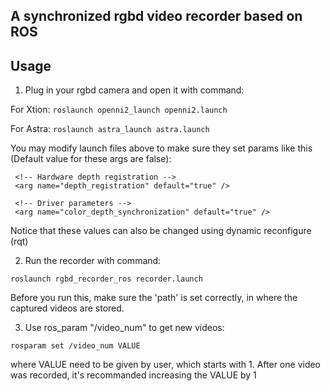 ## A synchronized rgbd video recorder based on ROS
## Usage
1. Plug in your rgbd camera and open it with command:

 For Xtion: `roslaunch openni2_launch openni2.launch`

 For Astra: `roslaunch astra_launch astra.launch`

 You may modify launch files above to make sure they set params like this (Default value for these args are false):
 ```
  <!-- Hardware depth registration -->
  <arg name="depth_registration" default="true" />

  <!-- Driver parameters -->
  <arg name="color_depth_synchronization" default="true" />

 ```
 Notice that these values can also be changed using dynamic reconfigure (rqt)

2. Run the recorder with command:

 `roslaunch rgbd_recorder_ros recorder.launch`

 Before you run this, make sure the 'path' is set correctly, in where the captured videos are stored.

3. Use ros_param "/video_num" to get new videos:

 `rosparam set /video_num VALUE`

  where VALUE need to be given by user, which starts with 1. After one video was recorded, it's recommanded increasing the VALUE by 1

